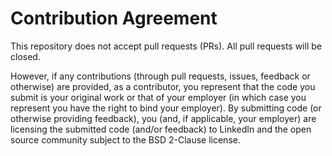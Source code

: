Contribution Agreement
======================

This repository does not accept pull requests (PRs). All pull requests will be closed.

However, if any contributions (through pull requests, issues, feedback or otherwise) are provided, as a contributor, you represent that the code you submit is your original work or that of your employer (in which case you represent you have the right to bind your employer). By submitting code (or otherwise providing feedback), you (and, if applicable, your employer) are licensing the submitted code (and/or feedback) to LinkedIn and the open source community subject to the BSD 2-Clause license.
